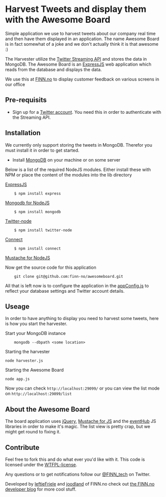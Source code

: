 Harvest Tweets and display them with the Awesome Board
=============

Simple application we use to harvest tweets about our company real time and then have them displayed in an application.
The name Awesome Board is in fact somewhat of a joke and we don't actually think it is that awesome :)

The Harvester utilize the [Twitter Streaming API](https://dev.twitter.com/docs/streaming-api) and stores the data in MongoDB.
The Awesome Board is an [ExpressJS](http://expressjs.com/) web application which reads from the database and displays the data.

We use this at [FINN.no](http://finn.no) to display customer feedback on various screens in our office


Pre-requisits
------------

* Sign up for a [Twitter account](http://twitter.com). You need this in order to authenticate with the Streaming API.

Installation
------------

We currently only support storing the tweets in MongoDB. Therefor you must install it in order to get started.

* Install [MongoDB](http://www.mongodb.org/) on your machine or on some server

Below is a list of the required NodeJS modules.
Either install these with NPM or place the content of the modules into the lib directory

[ExpressJS](http://expressjs.com/)

		$ npm install express
		
[Mongodb for NodeJS](https://github.com/christkv/node-mongodb-native)

		$ npm install mongodb
		
[Twitter-node](https://github.com/technoweenie/twitter-node)

		$ npm install twitter-node
		
[Connect](http://senchalabs.github.com/connect/)

		$ npm install connect
		
[Mustache for NodeJS](https://github.com/raycmorgan/Mu)

Now get the source code for this application

		git clone git@github.com:finn-no/awesomeboard.git
		
All that is left now is to configure the application in the [appConfig.js](https://github.com/finn-no/awesomeboard/blob/master/appConfig.js) to reflect your database settings and Twitter account details. 

Useage
------------

In order to have anything to display you need to harvest some tweets, here is how you start the harvester.

Start your MongoDB instance

		mongodb --dbpath <some location>

Starting the harvester

    node harvester.js
	
Starting the Awesome Board

    node app.js

Now you can check `http://localhost:29099/` or you can view the list mode on `http://localhost:29099/list`

About the Awesome Board
------------

The board application uses [jQuery](http://jquery.com), [Mustache for JS](https://github.com/janl/mustache.js) and the [eventHub](https://github.com/leftieFriele/eventhub) JS libraries in order to make it's magic.
The list view is pretty crap, but we might get round to fixing it.

Contribute
------------

Feel free to fork this and do what ever you'd like with it. This code is licensed under the [WTFPL-license](http://sam.zoy.org/wtfpl/).

Any questions or to get notifications follow our [@FINN_tech](http://twitter.com/#!/FINN_tech) on Twitter.

Developed by [leftieFriele](https://github.com/leftieFriele) and [joodland](https://github.com/joodland) of FINN.no check out [the FINN.no developer blog](http://tech.finn.no) for more cool stuff.

